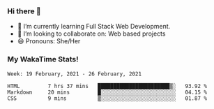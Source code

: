 ### Hi there 👋

- 🌱 I’m currently learning Full Stack Web Development.
- 👯 I’m looking to collaborate on: Web based projects
- 😄 Pronouns: She/Her

### My WakaTime Stats!

<!--START_SECTION:waka-->
```text
Week: 19 February, 2021 - 26 February, 2021

HTML         7 hrs 37 mins   ███████████████████████▒░   93.92 % 
Markdown     20 mins         █░░░░░░░░░░░░░░░░░░░░░░░░   04.15 % 
CSS          9 mins          ▒░░░░░░░░░░░░░░░░░░░░░░░░   01.87 % 
```
<!--END_SECTION:waka-->
